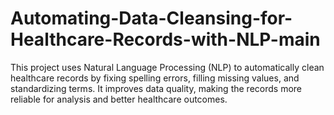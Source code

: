 # Automating-Data-Cleansing-for-Healthcare-Records-with-NLP-main
This project uses Natural Language Processing (NLP) to automatically clean healthcare records by fixing spelling errors, filling missing values, and standardizing terms. It improves data quality, making the records more reliable for analysis and better healthcare outcomes.
